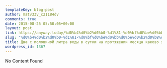 ```yaml
---
templateKey: blog-post
author: matv33v_c21184dv
comments: true
date: 2015-08-25 05:50:05+00:00
layout: post
link: https://anyway.today/%d0%b4%d0%b2%d0%b0-%d1%81-%d0%bf%d0%be%d0%bb%d0%be%d0%b2%d0%b8%d0%bd%d0%be%d0%b9-%d0%bb%d0%b8%d1%82%d1%80%d0%b0-%d0%b2%d0%be%d0%b4%d1%8b-%d0%b2-%d1%81%d1%83%d1%82%d0%ba%d0%b8-%d0%bd%d0%b0-%d0%bf%d1%80/
slug: '%d0%b4%d0%b2%d0%b0-%d1%81-%d0%bf%d0%be%d0%bb%d0%be%d0%b2%d0%b8%d0%bd%d0%be%d0%b9-%d0%bb%d0%b8%d1%82%d1%80%d0%b0-%d0%b2%d0%be%d0%b4%d1%8b-%d0%b2-%d1%81%d1%83%d1%82%d0%ba%d0%b8-%d0%bd%d0%b0-%d0%bf%d1%80'
title: Два с половиной литра воды в сутки на протяжении месяца каково это? Наш отзыв
wordpress_id: 1367
---
```


No Content Found
